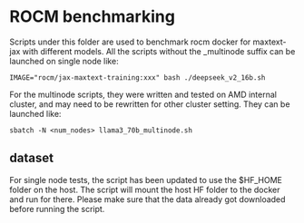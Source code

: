 # ROCM benchmarking
Scripts under this folder are used to benchmark rocm docker for maxtext-jax with different models.
All the scripts without the _multinode suffix can be launched on single node like:
```
IMAGE="rocm/jax-maxtext-training:xxx" bash ./deepseek_v2_16b.sh
```
For the multinode scripts, they were written and tested on AMD internal cluster, and may need to be rewritten for other cluster setting. They can be launched like:
```
sbatch -N <num_nodes> llama3_70b_multinode.sh
```
## dataset
For single node tests, the script has been updated to use the $HF_HOME folder on the host. The script will mount the host HF folder to the docker and run for there. Please make sure that the data already got downloaded before running the script.